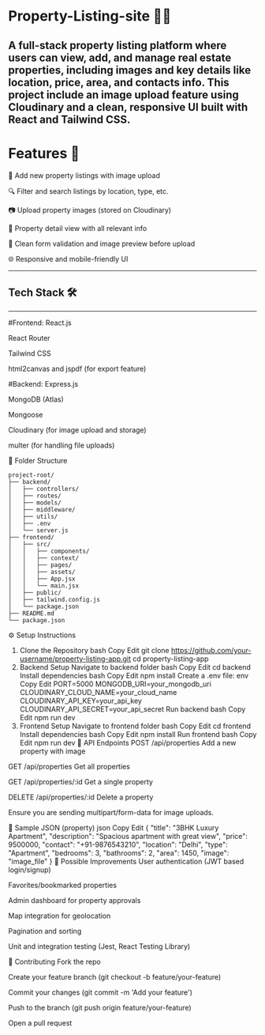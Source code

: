 # Property-Listing-site 🏢🏨
A  full-stack property listing platform where users can view, add, and manage real estate properties, including images and key details like location, price, area, and contacts info.
This project include an image upload feature using Cloudinary and a clean, responsive UI built with React and Tailwind CSS.
---

# Features 🚀
🏡 Add new property listings with image upload

🔍 Filter and search listings by location, type, etc.

📷 Upload property images (stored on Cloudinary)

📄 Property detail view with all relevant info

💬 Clean form validation and image preview before upload

🌐 Responsive and mobile-friendly UI

---

## Tech Stack 🛠 
---
#Frontend:
React.js

React Router

Tailwind CSS

html2canvas and jspdf (for export feature)

#Backend:
Express.js

MongoDB (Atlas)

Mongoose

Cloudinary (for image upload and storage)

multer (for handling file uploads)

📁 Folder Structure

```text
project-root/
├── backend/
│   ├── controllers/
│   ├── routes/
│   ├── models/
│   ├── middleware/
│   ├── utils/
│   ├── .env
│   └── server.js
├── frontend/
│   ├── src/
│   │   ├── components/
│   │   ├── context/
│   │   ├── pages/
│   │   ├── assets/
│   │   ├── App.jsx
│   │   └── main.jsx
│   ├── public/
│   ├── tailwind.config.js
│   └── package.json
├── README.md
└── package.json
```

⚙️ Setup Instructions
1. Clone the Repository
bash
Copy
Edit
git clone https://github.com/your-username/property-listing-app.git
cd property-listing-app
2. Backend Setup
Navigate to backend folder
bash
Copy
Edit
cd backend
Install dependencies
bash
Copy
Edit
npm install
Create a .env file:
env
Copy
Edit
PORT=5000
MONGODB_URI=your_mongodb_uri
CLOUDINARY_CLOUD_NAME=your_cloud_name
CLOUDINARY_API_KEY=your_api_key
CLOUDINARY_API_SECRET=your_api_secret
Run backend
bash
Copy
Edit
npm run dev
3. Frontend Setup
Navigate to frontend folder
bash
Copy
Edit
cd frontend
Install dependencies
bash
Copy
Edit
npm install
Run frontend
bash
Copy
Edit
npm run dev
🔄 API Endpoints
POST /api/properties
Add a new property with image

GET /api/properties
Get all properties

GET /api/properties/:id
Get a single property

DELETE /api/properties/:id
Delete a property

Ensure you are sending multipart/form-data for image uploads.

🧪 Sample JSON (property)
json
Copy
Edit
{
  "title": "3BHK Luxury Apartment",
  "description": "Spacious apartment with great view",
  "price": 9500000,
  "contact": "+91-9876543210",
  "location": "Delhi",
  "type": "Apartment",
  "bedrooms": 3,
  "bathrooms": 2,
  "area": 1450,
  "image": "image_file"
}
🧩 Possible Improvements
User authentication (JWT based login/signup)

Favorites/bookmarked properties

Admin dashboard for property approvals

Map integration for geolocation

Pagination and sorting

Unit and integration testing (Jest, React Testing Library)

🤝 Contributing
Fork the repo

Create your feature branch (git checkout -b feature/your-feature)

Commit your changes (git commit -m 'Add your feature')

Push to the branch (git push origin feature/your-feature)

Open a pull request

